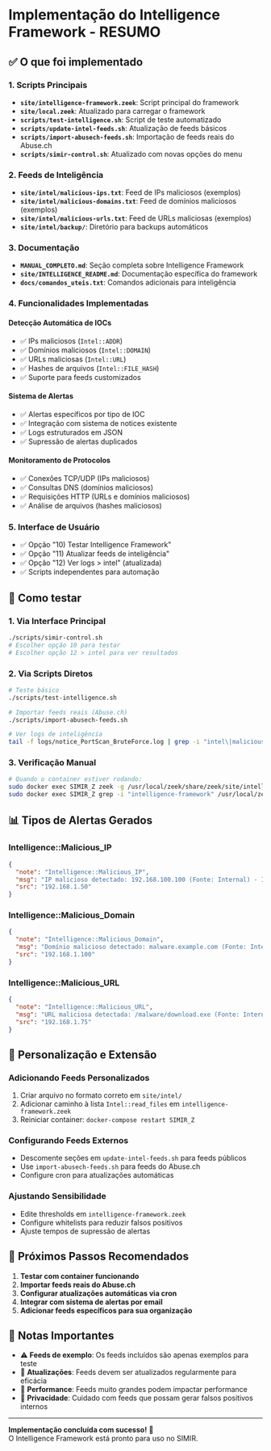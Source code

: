 # Implementação do Intelligence Framework - RESUMO

## ✅ O que foi implementado

### 1. Scripts Principais
- **`site/intelligence-framework.zeek`**: Script principal do framework
- **`site/local.zeek`**: Atualizado para carregar o framework
- **`scripts/test-intelligence.sh`**: Script de teste automatizado
- **`scripts/update-intel-feeds.sh`**: Atualização de feeds básicos
- **`scripts/import-abusech-feeds.sh`**: Importação de feeds reais do Abuse.ch
- **`scripts/simir-control.sh`**: Atualizado com novas opções do menu

### 2. Feeds de Inteligência
- **`site/intel/malicious-ips.txt`**: Feed de IPs maliciosos (exemplos)
- **`site/intel/malicious-domains.txt`**: Feed de domínios maliciosos (exemplos)  
- **`site/intel/malicious-urls.txt`**: Feed de URLs maliciosas (exemplos)
- **`site/intel/backup/`**: Diretório para backups automáticos

### 3. Documentação
- **`MANUAL_COMPLETO.md`**: Seção completa sobre Intelligence Framework
- **`site/INTELLIGENCE_README.md`**: Documentação específica do framework
- **`docs/comandos_uteis.txt`**: Comandos adicionais para inteligência

### 4. Funcionalidades Implementadas

#### **Detecção Automática de IOCs**
- ✅ IPs maliciosos (`Intel::ADDR`)
- ✅ Domínios maliciosos (`Intel::DOMAIN`) 
- ✅ URLs maliciosas (`Intel::URL`)
- ✅ Hashes de arquivos (`Intel::FILE_HASH`)
- ✅ Suporte para feeds customizados

#### **Sistema de Alertas**
- ✅ Alertas específicos por tipo de IOC
- ✅ Integração com sistema de notices existente
- ✅ Logs estruturados em JSON
- ✅ Supressão de alertas duplicados

#### **Monitoramento de Protocolos**
- ✅ Conexões TCP/UDP (IPs maliciosos)
- ✅ Consultas DNS (domínios maliciosos)
- ✅ Requisições HTTP (URLs e domínios maliciosos)
- ✅ Análise de arquivos (hashes maliciosos)

### 5. Interface de Usuário
- ✅ Opção "10) Testar Intelligence Framework"
- ✅ Opção "11) Atualizar feeds de inteligência"  
- ✅ Opção "12) Ver logs > intel" (atualizada)
- ✅ Scripts independentes para automação

## 🧪 Como testar

### 1. Via Interface Principal
```bash
./scripts/simir-control.sh
# Escolher opção 10 para testar
# Escolher opção 12 > intel para ver resultados
```

### 2. Via Scripts Diretos
```bash
# Teste básico
./scripts/test-intelligence.sh

# Importar feeds reais (Abuse.ch)
./scripts/import-abusech-feeds.sh

# Ver logs de inteligência
tail -f logs/notice_PortScan_BruteForce.log | grep -i "intel\|malicious"
```

### 3. Verificação Manual
```bash
# Quando o container estiver rodando:
sudo docker exec SIMIR_Z zeek -g /usr/local/zeek/share/zeek/site/intelligence-framework.zeek
sudo docker exec SIMIR_Z grep -i "intelligence-framework" /usr/local/zeek/logs/current/loaded_scripts.log
```

## 📊 Tipos de Alertas Gerados

### **Intelligence::Malicious_IP**
```json
{
  "note": "Intelligence::Malicious_IP",
  "msg": "IP malicioso detectado: 192.168.100.100 (Fonte: Internal) - IP suspeito interno",
  "src": "192.168.1.50"
}
```

### **Intelligence::Malicious_Domain**
```json
{
  "note": "Intelligence::Malicious_Domain", 
  "msg": "Domínio malicioso detectado: malware.example.com (Fonte: Internal) - Domínio de teste malicioso",
  "src": "192.168.1.100"
}
```

### **Intelligence::Malicious_URL**
```json
{
  "note": "Intelligence::Malicious_URL",
  "msg": "URL maliciosa detectada: /malware/download.exe (Fonte: Internal) - URL de download malicioso",
  "src": "192.168.1.75"
}
```

## 🔧 Personalização e Extensão

### Adicionando Feeds Personalizados
1. Criar arquivo no formato correto em `site/intel/`
2. Adicionar caminho à lista `Intel::read_files` em `intelligence-framework.zeek`
3. Reiniciar container: `docker-compose restart SIMIR_Z`

### Configurando Feeds Externos
- Descomente seções em `update-intel-feeds.sh` para feeds públicos
- Use `import-abusech-feeds.sh` para feeds do Abuse.ch
- Configure cron para atualizações automáticas

### Ajustando Sensibilidade
- Edite thresholds em `intelligence-framework.zeek`
- Configure whitelists para reduzir falsos positivos
- Ajuste tempos de supressão de alertas

## 🚀 Próximos Passos Recomendados

1. **Testar com container funcionando**
2. **Importar feeds reais do Abuse.ch**
3. **Configurar atualizações automáticas via cron**
4. **Integrar com sistema de alertas por email**
5. **Adicionar feeds específicos para sua organização**

## 📝 Notas Importantes

- ⚠️  **Feeds de exemplo**: Os feeds incluídos são apenas exemplos para teste
- 🔄 **Atualizações**: Feeds devem ser atualizados regularmente para eficácia
- 🎯 **Performance**: Feeds muito grandes podem impactar performance
- 🔐 **Privacidade**: Cuidado com feeds que possam gerar falsos positivos internos

---

**Implementação concluída com sucesso!** 🎉  
O Intelligence Framework está pronto para uso no SIMIR.
